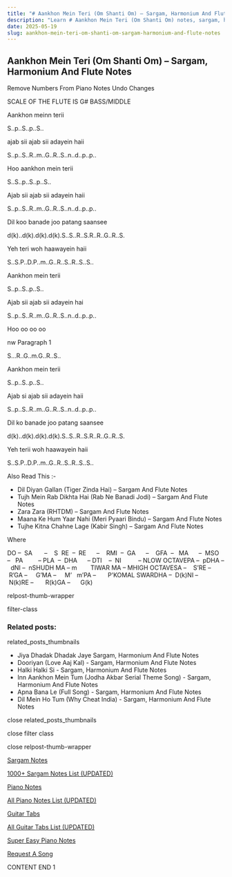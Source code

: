 ```yaml
---
title: "# Aankhon Mein Teri (Om Shanti Om) – Sargam, Harmonium And Flute Notes"
description: "Learn # Aankhon Mein Teri (Om Shanti Om) notes, sargam, harmonium notations and flute notes. Easy step-by-step tutorial for beginners."
date: 2025-05-19
slug: aankhon-mein-teri-om-shanti-om-sargam-harmonium-and-flute-notes
---
```


## Aankhon Mein Teri (Om Shanti Om) – Sargam, Harmonium And Flute Notes

Remove Numbers From Piano Notes
Undo Changes

SCALE OF THE FLUTE IS G# BASS/MIDDLE

Aankhon meinn terii

S..p..S..p..S..

ajab sii ajab sii adayein haii

S..p..S..R..m..G..R..S..n..d..p..p..

Hoo aankhon mein terii

S..S..p..S..p..S..

Ajab sii ajab sii adayein haii

S..p..S..R..m..G..R..S..n..d..p..p..

Dil koo banade joo patang saansee

d(k)..d(k).d(k).d(k).S..S..R..S.R..R..G..R..S.

Yeh teri woh haawayein haii

S..S.P..D.P..m..G..R..S..R..S..S..

Aankhon mein terii

S..p..S..p..S..

Ajab sii ajab sii adayein hai

S..p..S..R..m..G..R..S..n..d..p..p..

Hoo oo oo oo

nw Paragraph 1

S…R..G..m.G..R..S..

Aankhon mein terii

S..p..S..p..S..

Ajab si ajab sii adayein haii

S..p..S..R..m..G..R..S..n..d..p..p..

Dil ko banade joo patang saansee

d(k)..d(k).d(k).d(k).S..S..R..S.R..R..G..R..S.

Yeh terii woh haawayein haii

S..S.P..D.P..m..G..R..S..R..S..S..

Also Read This :-

* Dil Diyan Gallan (Tiger Zinda Hai) – Sargam And Flute Notes
* Tujh Mein Rab Dikhta Hai (Rab Ne Banadi Jodi) – Sargam And Flute Notes
* Zara Zara (RHTDM) – Sargam And Flute Notes
* Maana Ke Hum Yaar Nahi (Meri Pyaari Bindu) – Sargam And Flute Notes
* Tujhe Kitna Chahne Lage (Kabir Singh) – Sargam And Flute Notes

Where

DO –  SA       –    S  RE  –  RE      –    RMI  –  GA      –    GFA  –   MA      –  MSO  –   PA         – PLA  –  DHA      – DTI    –  NI          – NLOW OCTAVEPA –  pDHA –  dNI –  nSHUDH MA – m        TIWAR MA – MHIGH OCTAVESA –    S’RE –     R’GA –     G’MA –     M’   m’PA –       P’KOMAL SWARDHA –  D(k)NI –       N(k)RE –       R(k)GA –      G(k)

relpost-thumb-wrapper

filter-class

### Related posts:

related_posts_thumbnails

* Jiya Dhadak Dhadak Jaye Sargam, Harmonium And Flute Notes
* Dooriyan (Love Aaj Kal) - Sargam, Harmonium And Flute Notes
* Halki Halki Si - Sargam, Harmonium And Flute Notes
* Inn Aankhon Mein Tum (Jodha Akbar Serial Theme Song) - Sargam, Harmonium And Flute Notes
* Apna Bana Le (Full Song) - Sargam, Harmonium And Flute Notes
* Dil Mein Ho Tum (Why Cheat India) - Sargam, Harmonium And Flute Notes

close related_posts_thumbnails

close filter class

close relpost-thumb-wrapper

[Sargam Notes](https://www.notationsworld.com/sargam-notes.html)

[1000+ Sargam Notes List (UPDATED)](https://www.notationsworld.com/all-songs-list-sargam-notes.html)

[Piano Notes](https://www.notationsworld.com/piano-notes.html)

[All Piano Notes List (UPDATED)](https://www.notationsworld.com/all-songs-list-piano-notes.html)

[Guitar Tabs](https://www.notationsworld.com/guitar-tabs.html)

[All Guitar Tabs List (UPDATED)](https://www.notationsworld.com/all-songs-list-guitar-tabs.html)

[Super Easy Piano Notes](https://studywall.in/)

[Request A Song](https://www.notationsworld.com/request-a-song.html)

CONTENT END 1

